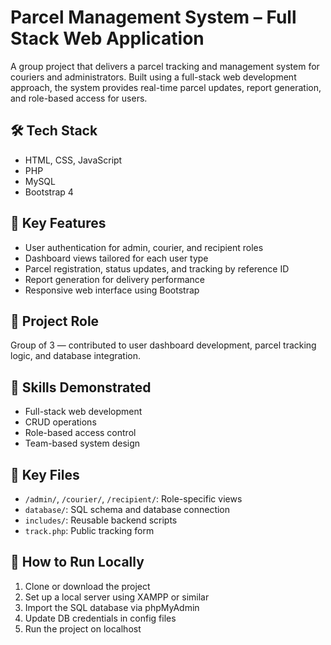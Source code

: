 # Parcel Management System – Full Stack Web Application

A group project that delivers a parcel tracking and management system for couriers and administrators. Built using a full-stack web development approach, the system provides real-time parcel updates, report generation, and role-based access for users.

## 🛠 Tech Stack
- HTML, CSS, JavaScript
- PHP
- MySQL
- Bootstrap 4

## 📌 Key Features
- User authentication for admin, courier, and recipient roles
- Dashboard views tailored for each user type
- Parcel registration, status updates, and tracking by reference ID
- Report generation for delivery performance
- Responsive web interface using Bootstrap

## 👥 Project Role
Group of 3 — contributed to user dashboard development, parcel tracking logic, and database integration.

## 🧠 Skills Demonstrated
- Full-stack web development
- CRUD operations
- Role-based access control
- Team-based system design

## 📁 Key Files
- `/admin/`, `/courier/`, `/recipient/`: Role-specific views
- `database/`: SQL schema and database connection
- `includes/`: Reusable backend scripts
- `track.php`: Public tracking form


## 🚀 How to Run Locally
1. Clone or download the project
2. Set up a local server using XAMPP or similar
3. Import the SQL database via phpMyAdmin
4. Update DB credentials in config files
5. Run the project on localhost
